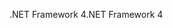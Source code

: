 <span data-ttu-id="79172-101">.NET Framework 4</span><span class="sxs-lookup"><span data-stu-id="79172-101">.NET Framework 4</span></span>